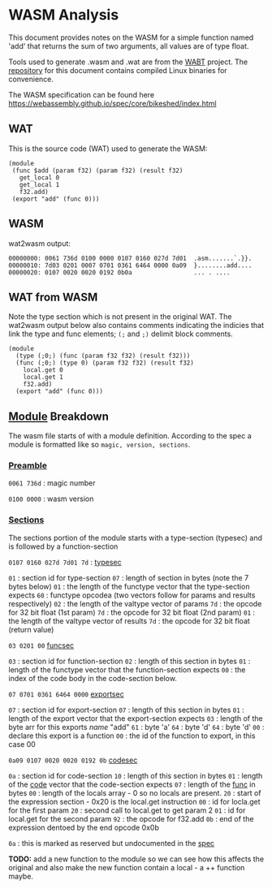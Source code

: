 # WASM Analysis

This document provides notes on the WASM for a simple function named 'add' that
returns the sum of two arguments, all values are of type float. 

Tools used to generate .wasm and .wat are from the [WABT] project. The
[repository](https://github.com/cullenr/wasm-analysis) for this document
contains compiled Linux binaries for convenience.

The WASM specification can be found here
https://webassembly.github.io/spec/core/bikeshed/index.html

## WAT

This is the source code (WAT) used to generate the WASM:

```
(module
 (func $add (param f32) (param f32) (result f32)
   get_local 0
   get_local 1
   f32.add)
 (export "add" (func 0)))
```
## WASM

wat2wasm output:

```
00000000: 0061 736d 0100 0000 0107 0160 027d 7d01  .asm.......`.}}.
00000010: 7d03 0201 0007 0701 0361 6464 0000 0a09  }........add....
00000020: 0107 0020 0020 0192 0b0a                 ... . ....
```
## WAT from WASM

Note the type section which is not present in the original WAT. The wat2wasm
output below also contains comments indicating the indicies that link the type
and func elements; `(;` and `;)` delimit block comments.

```
(module
  (type (;0;) (func (param f32 f32) (result f32)))
  (func (;0;) (type 0) (param f32 f32) (result f32)
    local.get 0
    local.get 1
    f32.add)
  (export "add" (func 0)))
```

## [Module] Breakdown

The wasm file starts of with a module definition.  According to the spec a
module is formatted like so `magic, version, sections`.


### [Preamble][Module] 

`0061 736d` : magic number

`0100 0000` : wasm version

### [Sections](https://webassembly.github.io/spec/core/binary/modules.html#sections)

The sections portion of the module starts with a type-section (typesec) and is
followed by a function-section

`0107 0160 027d 7d01 7d` : [typesec]

`01` : section id for type-section
`07` : length of section in bytes (note the 7 bytes below)
`01` : the length of the functype vector that the type-section expects
`60` : functype opcodea (two vectors follow for params and results respectively)
`02` : the length of the valtype vector of params
`7d` : the opcode for 32 bit float (1st param)
`7d` : the opcode for 32 bit float (2nd param)
`01` : the length of the valtype vector of results
`7d` : the opcode for 32 bit float (return value)

`03 0201 00` [funcsec] 

`03` : section id for function-section
`02` : length of this section in bytes
`01` : length of the functype vector that the function-section expects
`00` : the index of the code body in the code-section below.

`07 0701 0361 6464 0000` [exportsec]

`07` : section id for export-section
`07` : length of this section in bytes
`01` : length of the export vector that the export-section expects
`03` : length of the byte arr for this exports _name_ "add"
`61` : byte 'a'
`64` : byte 'd'
`64` : byte 'd'
`00` : declare this export is a function
`00` : the id of the function to export, in this case 00

`0a09 0107 0020 0020 0192 0b` [codesec]

`0a` : section id for code-section
`10` : length of this section in bytes
`01` : length of the [code] vector that the code-section expects 
`07` : length of the [func] in bytes
`00` : length of the locals array - 0 so no locals are present. 
`20` : start of the expression section - 0x20 is the local.get instruction
`00` : id for locla.get for the first param
`20` : second call to local.get to get param 2
`01` : id for local.get for the second param
`92` : the opcode for f32.add
`0b` : end of the expression dentoed by the end opcode 0x0b

`0a` : this is marked as reserved but undocumented in the [spec](https://webassembly.github.io/spec/core/bikeshed/index.html#a7-index-of-instructions)

[WABT]: https://github.com/WebAssembly/wabt
[Module]:https://webassembly.github.io/spec/core/binary/modules.html#binary-module

[typesec]:https://webassembly.github.io/spec/core/binary/modules.html#type-section
[funcsec]:https://webassembly.github.io/spec/core/binary/modules.html#function-section 
[exportsec]:https://webassembly.github.io/spec/core/binary/modules.html#export-section

[index]:https://webassembly.github.io/spec/core/binary/modules.html#indices
[functype]:https://webassembly.github.io/spec/core/binary/types.html#binary-functype
[codesec]:https://webassembly.github.io/spec/core/binary/modules.html#code-section 
[code]:https://webassembly.github.io/spec/core/binary/modules.html#code-section 
[func]:https://webassembly.github.io/spec/core/binary/modules.html#code-section 

**TODO:** add a new function to the module so we can see how this affects the
original and also make the new function contain a local - a ++ function maybe.

